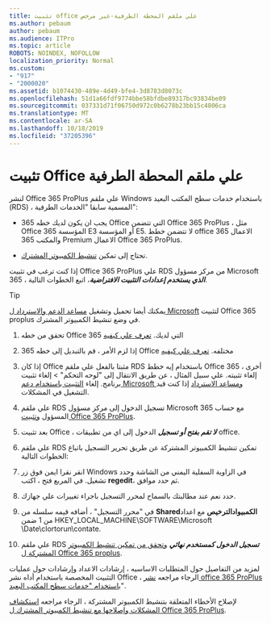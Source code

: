 ```yaml
---
title: تثبيت office علي ملقم المحطة الطرفية-غير مرخص
ms.author: pebaum
author: pebaum
ms.audience: ITPro
ms.topic: article
ROBOTS: NOINDEX, NOFOLLOW
localization_priority: Normal
ms.custom:
- "917"
- "2000020"
ms.assetid: b1074430-489e-4d49-bfe4-3d8783d8073c
ms.openlocfilehash: 51d1a66fdf9774bbe58bfdbe89317bc93834be09
ms.sourcegitcommit: 037331d71f06750d972c0b6278b23bb15c4806ca
ms.translationtype: MT
ms.contentlocale: ar-SA
ms.lasthandoff: 10/18/2019
ms.locfileid: "37205396"
---
```

# <a name="installing-office-on-a-terminal-server"></a>تثبيت Office علي ملقم المحطة الطرفية

لنشر Office 365 ProPlus علي ملقم Windows باستخدام خدمات سطح المكتب البعيد (RDS) ، المسمية سابقا "الخدمات الطرفية":
  
- يجب ان يكون لديك خطه 365 Office التي تتضمن Office 365 ProPlus ، مثل Office 365 المؤسسة E3 أو المؤسسة E5. لا تتضمن خطط office 365 الاعمال والمكتب 365 Premium الاعمال Office 365 ProPlus.

- تحتاج إلى تمكين [تنشيط الكمبيوتر المشترك](https://docs.microsoft.com/DeployOffice/overview-of-shared-computer-activation-for-office-365-proplus).

إذا كنت ترغب في تثبيت Office 365 ProPlus علي RDS من مركز مسؤول Microsoft 365 ، ***الذي يستخدم إعدادات التثبيت الافتراضية***، اتبع الخطوات التالية.

> [!TIP]
> يمكنك أيضا تحميل وتشغيل [مساعد الدعم والاسترداد ل Microsoft](https://aka.ms/SaRA_OfficeSCA_M365Portal) لتثبيت Office 365 proplus في وضع تنشيط الكمبيوتر المشترك.
  
1. تحقق من خطه Office 365 التي لديك. [تعرف علي كيفيه](https://docs.microsoft.com/office365/admin/admin-overview/what-subscription-do-i-have)

2. إذا لزم الأمر ، قم بالتبديل إلى خطه 365 Office مختلفه. [تعرف علي كيفيه](https://docs.microsoft.com/office365/admin/subscriptions-and-billing/switch-to-a-different-plan)

3. إذا كان Office مثبتا بالفعل علي ملقم RDS باستخدام إيه خطط Office 365 أخرى ، إلغاء تثبيته. علي سبيل المثال ، عن طريق الانتقال إلى "لوحه التحكم" \> إلغاء تثبيت برنامج. إلغاء [التثبيت باستخدام دعم Microsoft ومساعد الاسترداد](https://aka.ms/SARA-OfficeUninstall-Alchemy) إذا كنت قيد التشغيل في المشكلات.

4. علي ملقم RDS تسجيل الدخول إلى مركز مسؤول Microsoft 365 مع حساب المسؤول [وتثبيت Office 365 ProPlus](https://portal.office.com/OLS/MySoftware.aspx).

5. بعد تثبيت Office ، ***لا تقم بفتح أو تسجيل*** الدخول إلى اي من تطبيقات office.

6. علي ملقم RDS تمكين تنشيط الكمبيوتر المشتركة عن طريق تحرير التسجيل باتباع الخطوات التالية:

1. انقر نقرا ايمن فوق زر Windows في الزاوية السفلية اليمني من الشاشة وحدد تشغيل. في المربع فتح ، اكتب **regedit**، ثم حدد موافق.

2. حدد نعم عند مطالبتك بالسماح لمحرر التسجيل باجراء تغييرات علي جهازك.

3. في "محرر التسجيل" ، أضافه قيمه سلسله من **Sharedالكمبيوادالترخيص** مع اعداد من 1 ضمن HKEY_LOCAL_MACHINE\SOFTWARE\Microsoft \Date\clortorun\contate.

7. علي ملقم RDS ***تسجيل الدخول كمستخدم نهائي*** [وتحقق من تمكين تنشيط الكمبيوتر المشتركة ل Office 365 proplus](https://docs.microsoft.com/DeployOffice/troubleshoot-issues-with-shared-computer-activation-for-office-365-proplus#verify-that-activation-for-office-365-proplus-succeeded).

لمزيد من التفاصيل حول المتطلبات الاساسيه ، إرشادات الاعداد وإرشادات حول عمليات التثبيت المخصصة باستخدام أداه نشر Office ، الرجاء مراجعه [نشر office 365 ProPlus باستخدام "خدمات سطح المكتب البعيد](https://docs.microsoft.com/DeployOffice/deploy-office-365-proplus-by-using-remote-desktop-services)".
  
لإصلاح الأخطاء المتعلقة بتنشيط الكمبيوتر المشتركة ، الرجاء مراجعه [استكشاف المشكلات وإصلاحها مع تنشيط الكمبيوتر المشترك ل Office 365 ProPlus](https://docs.microsoft.com/DeployOffice/troubleshoot-issues-with-shared-computer-activation-for-office-365-proplus).
  